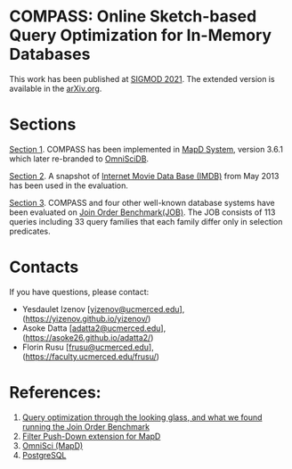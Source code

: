 # COMPASS: Online Sketch-based Query Optimization for In-Memory Databases

This work has been published at [SIGMOD 2021](https://dl.acm.org/doi/abs/10.1145/3448016.3452840).
The extended version is available in the [arXiv.org](https://arxiv.org/abs/2102.02440).

# Sections
[Section 1](https://github.com/yizenov/compass_optimizer/tree/main/compass). COMPASS has been implemented in [MapD System](https://github.com/omnisci/omniscidb), version 3.6.1 which later re-branded to [OmniSciDB](https://www.omnisci.com/). </br>

[Section 2](https://github.com/yizenov/compass_optimizer/tree/main/imdb_data). A snapshot of [Internet Movie Data Base (IMDB)](https://www.imdb.com/) from May 2013 has been used in the evaluation. </br>

[Section 3](https://github.com/yizenov/compass_optimizer/tree/main/job_workload). COMPASS and four other well-known database systems have been evaluated on [Join Order Benchmark(JOB)](http://www-db.in.tum.de/~leis/qo/job.tgz). The JOB consists of 113 queries including 33 query families that each family differ only in selection predicates. </br>

# Contacts
If you have questions, please contact:
- Yesdaulet Izenov [yizenov@ucmerced.edu], (https://yizenov.github.io/yizenov/)
- Asoke Datta [adatta2@ucmerced.edu], (https://asoke26.github.io/adatta2/)
- Florin Rusu [frusu@ucmerced.edu], (https://faculty.ucmerced.edu/frusu/)

# References:
1.  [Query optimization through the looking glass, and what we found running the Join Order Benchmark](https://doi.org/10.1007/s00778-017-0480-7)
2.  [Filter Push-Down extension for MapD](https://github.com/junhyungshin/mapd-core-fpd)
3.  [OmniSci (MapD)](https://www.omnisci.com)
4.  [PostgreSQL](https://www.postgresql.org)
